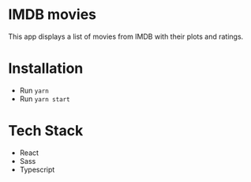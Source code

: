 # IMDB movies
This app displays a list of movies from IMDB with their plots and ratings.

# Installation
- Run `yarn`
- Run `yarn start`

# Tech Stack
- React
- Sass
- Typescript